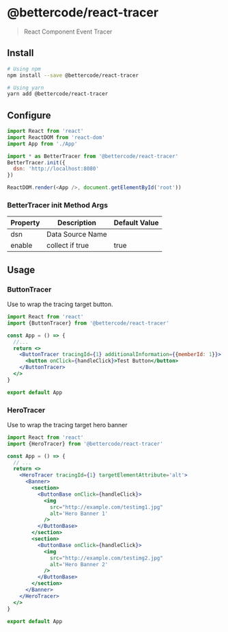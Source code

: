 # @bettercode/react-tracer

> React Component Event Tracer

## Install

```bash
# Using npm
npm install --save @bettercode/react-tracer

# Using yarn
yarn add @bettercode/react-tracer
```

## Configure
```javascript
import React from 'react'
import ReactDOM from 'react-dom'
import App from './App'

import * as BetterTracer from '@bettercode/react-tracer'
BetterTracer.init({
  dsn: 'http://localhost:8080'
})

ReactDOM.render(<App />, document.getElementById('root'))
```

### BetterTracer init Method Args
| Property | Description      | Default Value |
|----------|------------------|---------------|
| dsn      | Data Source Name |               |
| enable   | collect if true  | true          |

## Usage

### ButtonTracer
Use to wrap the tracing target button.
```jsx
import React from 'react'
import {ButtonTracer} from '@bettercode/react-tracer'

const App = () => {
  //...
  return <>
    <ButtonTracer tracingId={1} additionalInformation={{memberId: 1}}>
      <button onClick={handleClick}>Test Button</button>
    </ButtonTracer>
  </>
}

export default App
```

### HeroTracer
Use to wrap the tracing target hero banner
```jsx
import React from 'react'
import {HeroTracer} from '@bettercode/react-tracer'

const App = () => {
  // ...
  return <>
    <HeroTracer tracingId={1} targetElementAttribute='alt'>
      <Banner>
        <section>
          <ButtonBase onClick={handleClick}>
            <img
              src="http://example.com/testimg1.jpg"
              alt='Hero Banner 1'
            />
          </ButtonBase>
        </section>
        <section>
          <ButtonBase onClick={handleClick}>
            <img
              src="http://example.com/testimg2.jpg"
              alt='Hero Banner 2'
            />
          </ButtonBase>
        </section>
      </Banner>
    </HeroTracer>
  </>
}

export default App
```
